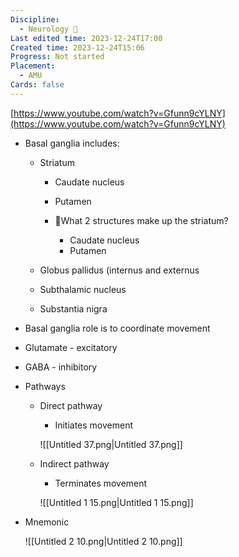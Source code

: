 ```yaml
---
Discipline:
  - Neurology 🧠
Last edited time: 2023-12-24T17:00
Created time: 2023-12-24T15:06
Progress: Not started
Placement:
  - AMU
Cards: false
---
```

[https://www.youtube.com/watch?v=Gfunn9cYLNY](https://www.youtube.com/watch?v=Gfunn9cYLNY)
- Basal ganglia includes:
    - Striatum
        
        - Caudate nucleus
        - Putamen
        
        - 🍒What 2 structures make up the striatum?
            - Caudate nucleus
            - Putamen
    - Globus pallidus (internus and externus
    - Subthalamic nucleus
    - Substantia nigra
- Basal ganglia role is to coordinate movement
- Glutamate - excitatory
- GABA - inhibitory
- Pathways
    - Direct pathway
        
        - Initiates movement
        
        ![[Untitled 37.png|Untitled 37.png]]
        
    - Indirect pathway
        
        - Terminates movement
        
        ![[Untitled 1 15.png|Untitled 1 15.png]]
        
- Mnemonic
    
    ![[Untitled 2 10.png|Untitled 2 10.png]]